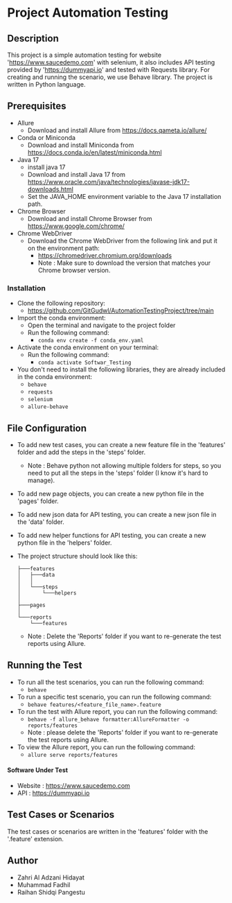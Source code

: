 # Project Automation Testing

## Description

This project is a simple automation testing for website 'https://www.saucedemo.com' with selenium, it also includes API testing provided by 'https://dummyapi.io' and tested with Requests library. For creating and running the scenario, we use Behave library. The project is written in Python language.

## Prerequisites

- Allure
  - Download and install Allure from https://docs.qameta.io/allure/
- Conda or Miniconda
  - Download and install Miniconda from https://docs.conda.io/en/latest/miniconda.html
- Java 17
  - install java 17
  - Download and install Java 17 from https://www.oracle.com/java/technologies/javase-jdk17-downloads.html
  - Set the JAVA_HOME environment variable to the Java 17 installation path.
- Chrome Browser
  - Download and install Chrome Browser from https://www.google.com/chrome/
- Chrome WebDriver
  - Download the Chrome WebDriver from the following link and put it on the environment path:
    - https://chromedriver.chromium.org/downloads
    - Note : Make sure to download the version that matches your Chrome browser version.

### Installation

- Clone the following repository:
  - https://github.com/GitGudwl/AutomationTestingProject/tree/main
- Import the conda environment:
  - Open the terminal and navigate to the project folder
  - Run the following command:
    - `conda env create -f conda_env.yaml`
- Activate the conda environment on your terminal:
  - Run the following command:
    - `conda activate Softwar_Testing`
- You don't need to install the following libraries, they are already included in the conda environment:
  - `behave`
  - `requests`
  - `selenium`
  - `allure-behave`

## File Configuration

- To add new test cases, you can create a new feature file in the 'features' folder and add the steps in the 'steps' folder.
  - Note : Behave python not allowing multiple folders for steps, so you need to put all the steps in the 'steps' folder (I know it's hard to manage).
- To add new page objects, you can create a new python file in the 'pages' folder.
- To add new json data for API testing, you can create a new json file in the 'data' folder.
- To add new helper functions for API testing, you can create a new python file in the 'helpers' folder.

- The project structure should look like this:
  ```
  ├───features
  │   ├───data
  │   │
  │   └───steps
  │       └───helpers
  │
  ├───pages
  │
  └───reports
      └───features
  ```
  - Note : Delete the 'Reports' folder if you want to re-generate the test reports using Allure.

## Running the Test

- To run all the test scenarios, you can run the following command:
  - `behave`
- To run a specific test scenario, you can run the following command:
  - `behave features/<feature_file_name>.feature`
- To run the test with Allure report, you can run the following command:
  - `behave -f allure_behave formatter:AllureFormatter -o reports/features
`
  - Note : please delete the 'Reports' folder if you want to re-generate the test reports using Allure.
- To view the Allure report, you can run the following command:
  - `allure serve reports/features`

#### Software Under Test

- Website : https://www.saucedemo.com
- API : https://dummyapi.io

## Test Cases or Scenarios

The test cases or scenarios are written in the 'features' folder with the '.feature' extension.

## Author

- Zahri Al Adzani Hidayat
- Muhammad Fadhil
- Raihan Shidqi Pangestu
